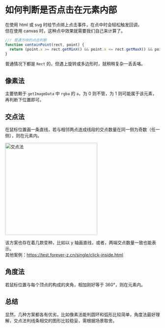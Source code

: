 # 如何判断是否点击在元素内部

在使用 html 或 svg 时给节点绑上点击事件，在点中时会轻松触发回调，  
但在使用 canvas 时，这种点中效果就需要我们自己来计算了。  

```js
/// 普通方块的点击判断
function containPoint(rect, point) {
  return (point.x >= rect.getMinX() && point.x <= rect.getMaxX() && point.y >= rect.getMinY() && point.y <= rect.getMaxY()) ;
}
```

普通情况下都是 `Rect` 的，但遇上旋转或多边形时，就稍稍复杂一丢丢咯。  

## 像素法

主要依赖于 `getImageData` 中 `rgba` 的 `a`，为 0 则不管，为 1 则可能属于该元素，再判断下位置即可。  

## 交点法

在鼠标位置画一条直线，若与相邻两点连成线段的交点数量在同一侧为奇数（任一侧），则在元素内。

<img src="https://s3.ax1x.com/2020/11/25/DaMEzn.jpg" width="300" alt="交点法">

该方案也存在着几款变种，比如以 y 轴画直线，或者，两端交点数量一致也能表示。  
其他案例：https://test.forever-z.cn/single/click-inside.html

## 角度法

若鼠标位置与每个顶点的构成的夹角，相加刚好等于 360°，则在元素内。

## 总结

显然，几种方案都各有优劣，比如像素法能判圆环和弧形比较简单，角度法最好理解，交点法判线条相交的图形比较稳妥，需根据场景取舍。  
